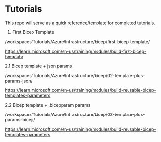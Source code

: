 # Tutorials

This repo will serve as a quick reference/template for completed tutorials.

1. First Bicep Template

/workspaces/Tutorials/Azure/Infrastructure/bicep/first-bicep-template/

https://learn.microsoft.com/en-us/training/modules/build-first-bicep-template

2.1 Bicep template + json params

/workspaces/Tutorials/Azure/Infrastructure/bicep/02-template-plus-params-json/

https://learn.microsoft.com/en-us/training/modules/build-reusable-bicep-templates-parameters

2.2 Bicep template + .bicepparam params

/workspaces/Tutorials/Azure/Infrastructure/bicep/02-template-plus-params-bicep/

https://learn.microsoft.com/en-us/training/modules/build-reusable-bicep-templates-parameters
